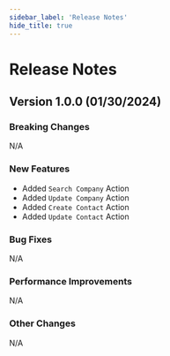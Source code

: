 ```yaml
---
sidebar_label: 'Release Notes'
hide_title: true
---
```


# Release Notes

## Version 1.0.0 (01/30/2024)

### Breaking Changes

N/A

### New Features

- Added `Search Company` Action
- Added `Update Company` Action
- Added `Create Contact` Action
- Added `Update Contact` Action

### Bug Fixes

N/A

### Performance Improvements

N/A

### Other Changes

N/A
